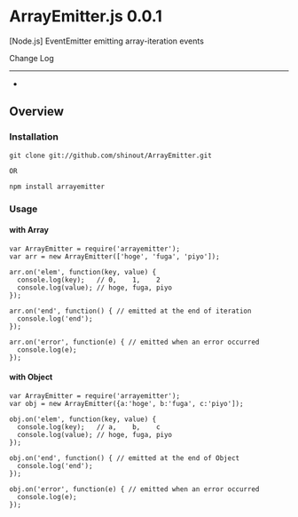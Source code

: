 ArrayEmitter.js 0.0.1
==========
[Node.js] EventEmitter emitting array-iteration events

Change Log

----------------
* [0.0.1]: Release

Overview
----------------
### Installation ###
    git clone git://github.com/shinout/ArrayEmitter.git

    OR

    npm install arrayemitter

### Usage ###
#### with Array ####
    var ArrayEmitter = require('arrayemitter');
    var arr = new ArrayEmitter(['hoge', 'fuga', 'piyo']);

    arr.on('elem', function(key, value) {
      console.log(key);   // 0,    1,    2
      console.log(value); // hoge, fuga, piyo
    });

    arr.on('end', function() { // emitted at the end of iteration
      console.log('end');
    });

    arr.on('error', function(e) { // emitted when an error occurred
      console.log(e);
    });



#### with Object ####
    var ArrayEmitter = require('arrayemitter');
    var obj = new ArrayEmitter({a:'hoge', b:'fuga', c:'piyo']);

    obj.on('elem', function(key, value) {
      console.log(key);   // a,    b,    c
      console.log(value); // hoge, fuga, piyo
    });

    obj.on('end', function() { // emitted at the end of Object
      console.log('end');
    });

    obj.on('error', function(e) { // emitted when an error occurred
      console.log(e);
    });


